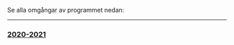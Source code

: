 Se alla omgångar av programmet nedan:
<hr>
<div class='workshop-list'>
<h3><a href='https://wcs-umea.github.io/kursledarprogram/2024/'>2020-2021</a></h3></div>
